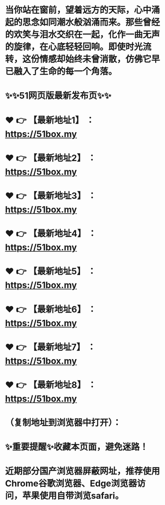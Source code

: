 # 当你站在窗前，望着远方的天际，心中涌起的思念如同潮水般汹涌而来。那些曾经的欢笑与泪水交织在一起，化作一曲无声的旋律，在心底轻轻回响。即使时光流转，这份情感却始终未曾消散，仿佛它早已融入了生命的每一个角落。
# ✨✨51网页版最新发布页✨✨
# ❤️ 👉 【最新地址1】 ：https://51box.my
# ❤️ 👉 【最新地址2】 ：https://51box.my
# ❤️ 👉 【最新地址3】 ：https://51box.my
# ❤️ 👉 【最新地址4】 ：https://51box.my
# ❤️ 👉 【最新地址5】 ：https://51box.my
# ❤️ 👉 【最新地址6】 ：https://51box.my
# ❤️ 👉 【最新地址7】 ：https://51box.my
# ❤️ 👉 【最新地址8】 ：https://51box.my
# （复制地址到浏览器中打开）：
# ✨重要提醒✨收藏本页面，避免迷路！
# 近期部分国产浏览器屏蔽网址，推荐使用Chrome谷歌浏览器、Edge浏览器访问，苹果使用自带浏览safari。
